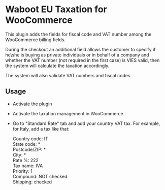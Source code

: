 # Waboot EU Taxation for WooCommerce

This plugin adds the fields for fiscal code and VAT number among the WooCommerce billing fields.

During the checkout an additional field allows the customer to specify if he\she is buying as private individuals or in behalf of a company and whether the VAT number (not required in the first case) is VIES valid, then the system will calculate the taxation accordingly.

The system will also validate VAT numbers and fiscal codes.

## Usage

- Activate the plugin

- Activate the taxation management in WooCommerce

- Go to "Standard Rate" tab and add your country VAT tax. For example, for Italy, add a tax like that:

    Country code: IT  
    State code: *  
    Postcode/ZIP: *  
    City: *  
    Rate %: 222  
    Tax name: IVA  
    Priority: 1  
    Compound: NOT checked  
    Shipping: checked  

